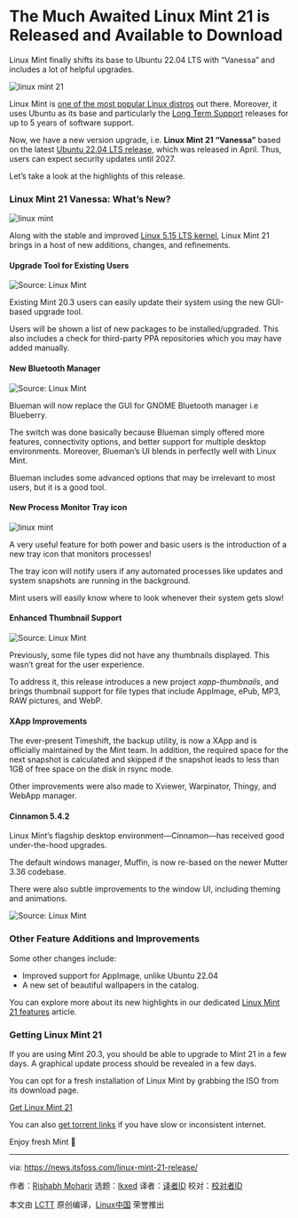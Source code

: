 [#]: subject: "The Much Awaited Linux Mint 21 is Released and Available to Download"
[#]: via: "https://news.itsfoss.com/linux-mint-21-release/"
[#]: author: "Rishabh Moharir https://news.itsfoss.com/author/rishabh/"
[#]: collector: "lkxed"
[#]: translator: " "
[#]: reviewer: " "
[#]: publisher: " "
[#]: url: " "

The Much Awaited Linux Mint 21 is Released and Available to Download
======
Linux Mint finally shifts its base to Ubuntu 22.04 LTS with “Vanessa” and includes a lot of helpful upgrades.

![linux mint 21][1]

Linux Mint is [one of the most popular Linux distros][2] out there. Moreover, it uses Ubuntu as its base and particularly the [Long Term Support][3] releases for up to 5 years of software support.

Now, we have a new version upgrade, i.e. **Linux Mint 21 “Vanessa”** based on the latest [Ubuntu 22.04 LTS release][4], which was released in April. Thus, users can expect security updates until 2027.

Let’s take a look at the highlights of this release.

### Linux Mint 21 Vanessa: What’s New?

![linux mint][5]

Along with the stable and improved [Linux 5.15 LTS kernel][6], Linux Mint 21 brings in a host of new additions, changes, and refinements.

#### Upgrade Tool for Existing Users

![Source: Linux Mint][7]

Existing Mint 20.3 users can easily update their system using the new GUI-based upgrade tool.

Users will be shown a list of new packages to be installed/upgraded. This also includes a check for third-party PPA repositories which you may have added manually.

#### New Bluetooth Manager

![Source: Linux Mint][8]

Blueman will now replace the GUI for GNOME Bluetooth manager i.e Blueberry.

The switch was done basically because Blueman simply offered more features, connectivity options, and better support for multiple desktop environments. Moreover, Blueman’s UI blends in perfectly well with Linux Mint.

Blueman includes some advanced options that may be irrelevant to most users, but it is a good tool.

#### New Process Monitor Tray icon

![linux mint][9]

A very useful feature for both power and basic users is the introduction of a new tray icon that monitors processes!

The tray icon will notify users if any automated processes like updates and system snapshots are running in the background.

Mint users will easily know where to look whenever their system gets slow!

#### Enhanced Thumbnail Support

![Source: Linux Mint][10]

Previously, some file types did not have any thumbnails displayed. This wasn’t great for the user experience.

To address it, this release introduces a new project *xapp-thumbnails*, and brings thumbnail support for file types that include AppImage, ePub, MP3, RAW pictures, and WebP.

#### XApp Improvements

The ever-present Timeshift, the backup utility, is now a XApp and is officially maintained by the Mint team. In addition, the required space for the next snapshot is calculated and skipped if the snapshot leads to less than 1GB of free space on the disk in rsync mode.

Other improvements were also made to Xviewer, Warpinator, Thingy, and WebApp manager.

#### Cinnamon 5.4.2

Linux Mint’s flagship desktop environment—Cinnamon—has received good under-the-hood upgrades.

The default windows manager, Muffin, is now re-based on the newer Mutter 3.36 codebase.

There were also subtle improvements to the window UI, including theming and animations.

![Source: Linux Mint][11]

### Other Feature Additions and Improvements

Some other changes include:

* Improved support for AppImage, unlike Ubuntu 22.04
* A new set of beautiful wallpapers in the catalog.

You can explore more about its new highlights in our dedicated [Linux Mint 21 features][12] article.

### Getting Linux Mint 21

If you are using Mint 20.3, you should be able to upgrade to Mint 21 in a few days. A graphical update process should be revealed in a few days.

You can opt for a fresh installation of Linux Mint by grabbing the ISO from its download page.

[Get Linux Mint 21][13]

You can also [get torrent links][14] if you have slow or inconsistent internet.

Enjoy fresh Mint 🙂

--------------------------------------------------------------------------------

via: https://news.itsfoss.com/linux-mint-21-release/

作者：[Rishabh Moharir][a]
选题：[lkxed][b]
译者：[译者ID](https://github.com/译者ID)
校对：[校对者ID](https://github.com/校对者ID)

本文由 [LCTT](https://github.com/LCTT/TranslateProject) 原创编译，[Linux中国](https://linux.cn/) 荣誉推出

[a]: https://news.itsfoss.com/author/rishabh/
[b]: https://github.com/lkxed
[1]: https://news.itsfoss.com/wp-content/uploads/2022/07/linux-mint-21-release.jpg
[2]: https://itsfoss.com/best-linux-distributions/
[3]: https://itsfoss.com/long-term-support-lts/
[4]: https://news.itsfoss.com/ubuntu-22-04-release/
[5]: https://news.itsfoss.com/wp-content/uploads/2022/07/linux-mint-21-new.jpg
[6]: https://news.itsfoss.com/linux-kernel-5-15-release/
[7]: https://news.itsfoss.com/wp-content/uploads/2022/07/upgradetool.webp
[8]: https://news.itsfoss.com/wp-content/uploads/2022/07/blueman.png
[9]: https://news.itsfoss.com/wp-content/uploads/2022/07/monitor.png
[10]: https://news.itsfoss.com/wp-content/uploads/2022/07/thumbnails.png
[11]: https://news.itsfoss.com/wp-content/uploads/2022/07/animations.png
[12]: https://itsfoss.com/linux-mint-21-features/
[13]: https://linuxmint.com/download.php
[14]: https://linuxmint.com/torrents/
